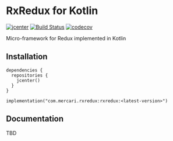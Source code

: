 # RxRedux for Kotlin

[![jcenter](https://api.bintray.com/packages/mercari-inc/maven/rxreduxk/images/download.svg)](https://bintray.com/mercari-inc/maven/rxreduxk/_latestVersion) 
[![Build Status](https://circleci.com/gh/mercari/RxRedux.svg?style=svg)](https://circleci.com/gh/mercari/RxRedux)
[![codecov](https://codecov.io/gh/mercari/rxredux/branch/master/graph/badge.svg)](https://codecov.io/gh/mercari/RxRedux)

Micro-framework for Redux implemented in Kotlin

## Installation

```
dependencies {
  repositories {
    jcenter()
  }
}

implementation("com.mercari.rxredux:rxredux:<latest-version>")
```

## Documentation

TBD
